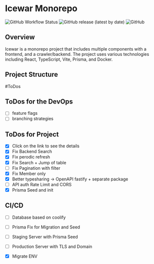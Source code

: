 # Icewar Monorepo

![GitHub Workflow Status](https://img.shields.io/github/actions/workflow/status/Err0r51/icewar/release.yml?branch=main)
![GitHub release (latest by date)](https://img.shields.io/github/v/release/Err0r51/icewar)
![GitHub](https://img.shields.io/github/license/Err0r51/icewar)

## Overview

Icewar is a monorepo project that includes multiple components with a frontend, and a crawler/backend. The project uses various technologies including React, TypeScript, Vite, Prisma, and Docker.

## Project Structure

#ToDos

## ToDos for the DevOps
- [ ] feature flags
- [ ] branching strategies

## ToDos for Project
- [x] Click on the link to see the details
- [x] Fix Backend Search
- [x] Fix perodic refresh
- [x] Fix Search + Jump of table
- [ ] Fix Pagination with filter
- [x] Fix Member only
- [x] Better typesharing -> OpenAPI fastify + separate package
- [ ] API auth Rate Limit and CORS
- [x] Prisma Seed and init

## CI/CD
- [ ] Database based on coolify
- [ ] Prisma Fix for Migration and Seed
- [ ] Staging Server with Prisma Seed
- [ ] Production Server with TLS and Domain
- [x] Migrate ENV

